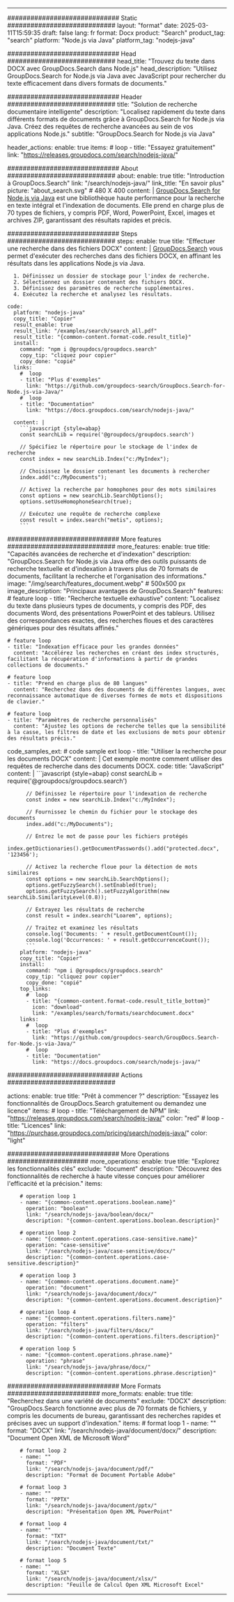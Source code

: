 
---
############################# Static ############################
layout: "format"
date:  2025-03-11T15:59:35
draft: false
lang: fr
format: Docx
product: "Search"
product_tag: "search"
platform: "Node.js via Java"
platform_tag: "nodejs-java"

############################# Head ############################
head_title: "Trouvez du texte dans DOCX avec GroupDocs.Search dans Node.js"
head_description: "Utilisez GroupDocs.Search for Node.js via Java avec JavaScript pour rechercher du texte efficacement dans divers formats de documents."

############################# Header ############################
title: "Solution de recherche documentaire intelligente" 
description: "Localisez rapidement du texte dans différents formats de documents grâce à GroupDocs.Search for Node.js via Java. Créez des requêtes de recherche avancées au sein de vos applications Node.js."
subtitle: "GroupDocs.Search for Node.js via Java" 

header_actions:
  enable: true
  items:
    #  loop
    - title: "Essayez gratuitement"
      link: "https://releases.groupdocs.com/search/nodejs-java/"
      
############################# About ############################
about:
    enable: true
    title: "Introduction à GroupDocs.Search"
    link: "/search/nodejs-java/"
    link_title: "En savoir plus"
    picture: "about_search.svg" # 480 X 400
    content: |
       [GroupDocs.Search for Node.js via Java](/search/nodejs-java/) est une bibliothèque haute performance pour la recherche en texte intégral et l'indexation de documents. Elle prend en charge plus de 70 types de fichiers, y compris PDF, Word, PowerPoint, Excel, images et archives ZIP, garantissant des résultats rapides et précis.

############################# Steps ############################
steps:
    enable: true
    title: "Effectuer une recherche dans des fichiers DOCX"
    content: |
      [GroupDocs.Search](/search/nodejs-java/) vous permet d'exécuter des recherches dans des fichiers DOCX, en affinant les résultats dans les applications Node.js via Java.
      
      1. Définissez un dossier de stockage pour l'index de recherche.
      2. Sélectionnez un dossier contenant des fichiers DOCX.
      3. Définissez des paramètres de recherche supplémentaires.
      4. Exécutez la recherche et analysez les résultats.
   
    code:
      platform: "nodejs-java"
      copy_title: "Copier"
      result_enable: true
      result_link: "/examples/search/search_all.pdf"
      result_title: "{common-content.format-code.result_title}"
      install:
        command: "npm i @groupdocs/groupdocs.search"
        copy_tip: "cliquez pour copier"
        copy_done: "copié"
      links:
        #  loop
        - title: "Plus d'exemples"
          link: "https://github.com/groupdocs-search/GroupDocs.Search-for-Node.js-via-Java/"
        #  loop
        - title: "Documentation"
          link: "https://docs.groupdocs.com/search/nodejs-java/"
          
      content: |
        ```javascript {style=abap}
        const searchLib = require('@groupdocs/groupdocs.search')

        // Spécifiez le répertoire pour le stockage de l'index de recherche
        const index = new searchLib.Index("c:/MyIndex");

        // Choisissez le dossier contenant les documents à rechercher
        index.add("c:/MyDocuments");

        // Activez la recherche par homophones pour des mots similaires
        const options = new searchLib.SearchOptions();
        options.setUseHomophoneSearch(true);

        // Exécutez une requête de recherche complexe
        const result = index.search("metis", options);
        ```            

############################# More features ############################
more_features:
  enable: true
  title: "Capacités avancées de recherche et d'indexation"
  description: "GroupDocs.Search for Node.js via Java offre des outils puissants de recherche textuelle et d'indexation à travers plus de 70 formats de documents, facilitant la recherche et l'organisation des informations."
  image: "/img/search/features_document.webp" # 500x500 px
  image_description: "Principaux avantages de GroupDocs.Search"
  features:
    # feature loop
    - title: "Recherche textuelle exhaustive"
      content: "Localisez du texte dans plusieurs types de documents, y compris des PDF, des documents Word, des présentations PowerPoint et des tableurs. Utilisez des correspondances exactes, des recherches floues et des caractères génériques pour des résultats affinés."

    # feature loop
    - title: "Indexation efficace pour les grandes données"
      content: "Accélérez les recherches en créant des index structurés, facilitant la récupération d'informations à partir de grandes collections de documents."

    # feature loop
    - title: "Prend en charge plus de 80 langues"
      content: "Recherchez dans des documents de différentes langues, avec reconnaissance automatique de diverses formes de mots et dispositions de clavier."

    # feature loop
    - title: "Paramètres de recherche personnalisés"
      content: "Ajustez les options de recherche telles que la sensibilité à la casse, les filtres de date et les exclusions de mots pour obtenir des résultats précis."
      
  code_samples_ext:
    # code sample ext loop
    - title: "Utiliser la recherche pour les documents DOCX"
      content: |
        Cet exemple montre comment utiliser des requêtes de recherche dans des documents DOCX.
      code:
        title: "JavaScript"
        content: |
          ```javascript {style=abap}
          const searchLib = require('@groupdocs/groupdocs.search')
          
          // Définissez le répertoire pour l'indexation de recherche
          const index = new searchLib.Index("c:/MyIndex");
              
          // Fournissez le chemin du fichier pour le stockage des documents
          index.add("c:/MyDocuments");

          // Entrez le mot de passe pour les fichiers protégés
          index.getDictionaries().getDocumentPasswords().add("protected.docx", '123456');

          // Activez la recherche floue pour la détection de mots similaires
          const options = new searchLib.SearchOptions();
          options.getFuzzySearch().setEnabled(true);
          options.getFuzzySearch().setFuzzyAlgorithm(new searchLib.SimilarityLevel(0.8));

          // Extrayez les résultats de recherche
          const result = index.search("Loarem", options);
          
          // Traitez et examinez les résultats
          console.log('Documents: ' + result.getDocumentCount());
          console.log('Occurrences: ' + result.getOccurrenceCount());
          ```
        platform: "nodejs-java"
        copy_title: "Copier"
        install:
          command: "npm i @groupdocs/groupdocs.search"
          copy_tip: "cliquez pour copier"
          copy_done: "copié"
        top_links:
          #  loop
          - title: "{common-content.format-code.result_title_bottom}"
            icon: "download"
            link: "/examples/search/formats/searchdocument.docx"
        links:
          #  loop
          - title: "Plus d'exemples"
            link: "https://github.com/groupdocs-search/GroupDocs.Search-for-Node.js-via-Java/"
          #  loop
          - title: "Documentation"
            link: "https://docs.groupdocs.com/search/nodejs-java/"
            

            


############################# Actions ############################

actions:
  enable: true
  title: "Prêt à commencer ?"
  description: "Essayez les fonctionnalités de GroupDocs.Search gratuitement ou demandez une licence"
  items:
    #  loop
    - title: "Téléchargement de NPM"
      link: "https://releases.groupdocs.com/search/nodejs-java/"
      color: "red"
        #  loop
    - title: "Licences"
      link: "https://purchase.groupdocs.com/pricing/search/nodejs-java/"
      color: "light"


############################# More Operations #####################
more_operations:
    enable: true
    title: "Explorez les fonctionnalités clés"
    exclude: "document"
    description: "Découvrez des fonctionnalités de recherche à haute vitesse conçues pour améliorer l'efficacité et la précision."
    items: 
          
        # operation loop 1
        - name: "{common-content.operations.boolean.name}"
          operation: "boolean"
          link: "/search/nodejs-java/boolean/docx/"
          description: "{common-content.operations.boolean.description}"

        # operation loop 2
        - name: "{common-content.operations.case-sensitive.name}"
          operation: "case-sensitive"
          link: "/search/nodejs-java/case-sensitive/docx/"
          description: "{common-content.operations.case-sensitive.description}"

        # operation loop 3
        - name: "{common-content.operations.document.name}"
          operation: "document"
          link: "/search/nodejs-java/document/docx/"
          description: "{common-content.operations.document.description}"

        # operation loop 4
        - name: "{common-content.operations.filters.name}"
          operation: "filters"
          link: "/search/nodejs-java/filters/docx/"
          description: "{common-content.operations.filters.description}"

        # operation loop 5
        - name: "{common-content.operations.phrase.name}"
          operation: "phrase"
          link: "/search/nodejs-java/phrase/docx/"
          description: "{common-content.operations.phrase.description}"
          
        
          
############################# More Formats ########################
more_formats:
    enable: true
    title: "Recherchez dans une variété de documents"
    exclude: "DOCX"
    description: "GroupDocs.Search fonctionne avec plus de 70 formats de fichiers, y compris les documents de bureau, garantissant des recherches rapides et précises avec un support d'indexation."
    items: 
        # format loop 1
        - name: ""
          format: "DOCX"
          link: "/search/nodejs-java/document/docx/"
          description: "Document Open XML de Microsoft Word"
          
        # format loop 2
        - name: ""
          format: "PDF"
          link: "/search/nodejs-java/document/pdf/"
          description: "Format de Document Portable Adobe"
          
        # format loop 3
        - name: ""
          format: "PPTX"
          link: "/search/nodejs-java/document/pptx/"
          description: "Présentation Open XML PowerPoint"

        # format loop 4
        - name: ""
          format: "TXT"
          link: "/search/nodejs-java/document/txt/"
          description: "Document Texte"
          
        # format loop 5
        - name: ""
          format: "XLSX"
          link: "/search/nodejs-java/document/xlsx/"
          description: "Feuille de Calcul Open XML Microsoft Excel"
  

---